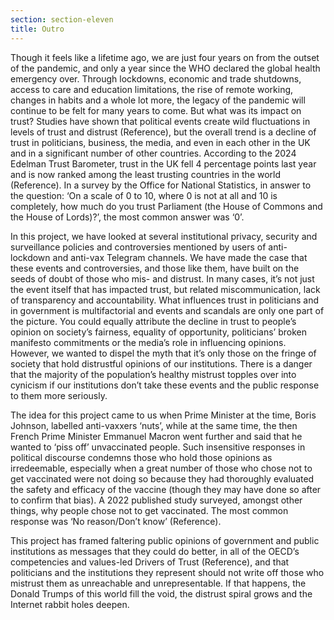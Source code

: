 ```yaml
---
section: section-eleven
title: Outro
---
```

Though it feels like a lifetime ago, we are just four years on from the outset of the pandemic, and only a year since the WHO declared the global health emergency over. Through lockdowns, economic and trade shutdowns, access to care and education limitations, the rise of remote working, changes in habits and a whole lot more, the legacy of the pandemic will continue to be felt for many years to come. But what was its impact on trust? Studies have shown that political events create wild fluctuations in levels of trust and distrust (Reference), but the overall trend is a decline of trust in politicians, business, the media, and even in each other in the UK and in a significant number of other countries. According to the 2024 Edelman Trust Barometer, trust in the UK fell 4 percentage points last year and is now ranked among the least trusting countries in the world (Reference). In a survey by the Office for National Statistics, in answer to the question: ‘On a scale of 0 to 10, where 0 is not at all and 10 is completely, how much do you trust Parliament (the House of Commons and the House of Lords)?’, the most common answer was ‘0’.

In this project, we have looked at several institutional privacy, security and surveillance policies and controversies mentioned by users of anti-lockdown and anti-vax Telegram channels. We have made the case that these events and controversies, and those like them, have built on the seeds of doubt of those who mis- and distrust. In many cases, it’s not just the event itself that has impacted trust, but related miscommunication, lack of transparency and accountability. What influences trust in politicians and in government is multifactorial and events and scandals are only one part of the picture. You could equally attribute the decline in trust to people’s opinion on society’s fairness, equality of opportunity, politicians’ broken manifesto commitments or the media’s role in influencing opinions. However, we wanted to dispel the myth that it’s only those on the fringe of society that hold distrustful opinions of our institutions. There is a danger that the majority of the population’s healthy mistrust topples over into cynicism if our institutions don’t take these events and the public response to them more seriously.

The idea for this project came to us when Prime Minister at the time, Boris Johnson, labelled anti-vaxxers ‘nuts’, while at the same time, the then French Prime Minister Emmanuel Macron went further and said that he wanted to ‘piss off’ unvaccinated people. Such insensitive responses in political discourse condemns those who hold those opinions as irredeemable, especially when a great number of those who chose not to get vaccinated were not doing so because they had thoroughly evaluated the safety and efficacy of the vaccine (though they may have done so after to confirm that bias). A 2022 published study surveyed, amongst other things, why people chose not to get vaccinated. The most common response was ‘No reason/Don’t know’ (Reference). 

This project has framed faltering public opinions of government and public institutions as messages that they could do better, in all of the OECD’s competencies and values-led Drivers of Trust (Reference), and that politicians and the institutions they represent should not write off those who mistrust them as unreachable and unrepresentable. If that happens, the Donald Trumps of this world fill the void, the distrust spiral grows and the Internet rabbit holes deepen.
